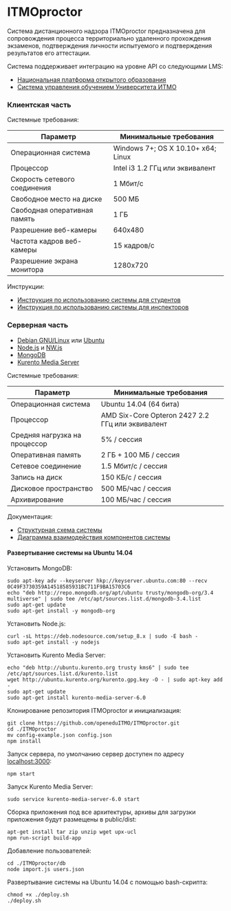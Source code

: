 # ITMOproctor

Система дистанционного надзора ITMOproctor предназначена для сопровождения процесса территориально удаленного прохождения экзаменов, подтверждения личности испытуемого и подтверждения результатов его аттестации.

Система поддерживает интеграцию на уровне API со следующими LMS:

* [Национальная платформа открытого образования](https://openedu.ru)
* [Система управления обучением Университета ИТМО](https://de.ifmo.ru)

### Клиентская часть

Системные требования:

| Параметр                     | Минимальные требования             |
|------------------------------|------------------------------------|
| Операционная система         | Windows 7+; OS X 10.10+ x64; Linux |
| Процессор                    | Intel i3 1.2 ГГц или эквивалент    |
| Скорость сетевого соединения | 1 Мбит/c                           |
| Свободное место на диске     | 500 МБ                             |
| Свободная оперативная память | 1 ГБ                               |
| Разрешение веб-камеры        | 640x480                            |
| Частота кадров веб-камеры    | 15 кадров/с                        |
| Разрешение экрана монитора   | 1280x720                           |

Инструкции:

* [Инструкция по использованию системы для студентов](https://docs.google.com/document/d/15fsEL3sHCGuJ9_rSuFprQXP--WXb9Ct-PzayBXvxWp0/edit?usp=sharing)
* [Инструкция по использованию системы для инспекторов](https://docs.google.com/document/d/1EbW52RQLdgwkRwJa_HgzP-nqU_860bPQuMZZ-ns1Hmc/edit?usp=sharing)

### Серверная часть

* [Debian GNU/Linux](https://www.debian.org) или [Ubuntu](https://ubuntu.com)
* [Node.js](https://nodejs.org) и [NW.js](https://nwjs.io)
* [MongoDB](https://www.mongodb.com)
* [Kurento Media Server](https://www.kurento.org)

Системные требования:

| Параметр                      | Минимальные требования                           |
|-------------------------------|--------------------------------------------------|
| Операционная система          | Ubuntu 14.04 (64 бита)                           |
| Процессор                     | AMD Six-Core Opteron 2427 2.2 ГГц или эквивалент |
| Средняя нагрузка на процессор | 5% / сессия                                      |
| Оперативная память            | 2 ГБ + 100 МБ / сессия                           |
| Сетевое соединение            | 1.5 Мбит/c / сессия                              |
| Запись на диск                | 150 КБ/c / сессия                                |
| Дисковое пространство         | 500 МБ/час / сессия                              |
| Архивирование                 | 100 МБ/час / сессия                              |

Документация:

* [Структурная схема системы](https://drive.google.com/file/d/0B7YdZbqVWxzeSlFWZUl4S1RiaVE/view?usp=sharing)
* [Диаграмма взаимодействия компонентов системы](https://drive.google.com/file/d/0B7YdZbqVWxzeRVVBanVFWlVNQ2M/view?usp=sharing)

#### Развертывание системы на Ubuntu 14.04

Установить MongoDB:
```
sudo apt-key adv --keyserver hkp://keyserver.ubuntu.com:80 --recv 0C49F3730359A14518585931BC711F9BA15703C6
echo "deb http://repo.mongodb.org/apt/ubuntu trusty/mongodb-org/3.4 multiverse" | sudo tee /etc/apt/sources.list.d/mongodb-3.4.list
sudo apt-get update
sudo apt-get install -y mongodb-org
```

Установить Node.js:
```
curl -sL https://deb.nodesource.com/setup_8.x | sudo -E bash -
sudo apt-get install -y nodejs
```

Установить Kurento Media Server:
```
echo "deb http://ubuntu.kurento.org trusty kms6" | sudo tee /etc/apt/sources.list.d/kurento.list
wget http://ubuntu.kurento.org/kurento.gpg.key -O - | sudo apt-key add -
sudo apt-get update
sudo apt-get install kurento-media-server-6.0
```

Клонирование репозитория ITMOproctor и инициализация:
```
git clone https://github.com/openeduITMO/ITMOproctor.git
cd ./ITMOproctor
mv config-example.json config.json
npm install
```

Запуск сервера, по умолчанию сервер доступен по адресу [localhost:3000](http://localhost:3000):
```
npm start
```

Запуск Kurento Media Server:
```
sudo service kurento-media-server-6.0 start
```

Сборка приложения под все архитектуры, архивы для загрузки приложения будут размещены в public/dist:
```
apt-get install tar zip unzip wget upx-ucl
npm run-script build-app
```

Добавление пользователей:
```
cd ./ITMOproctor/db
node import.js users.json
```

Развертывание системы на Ubuntu 14.04 с помощью bash-скрипта:
```
chmod +x ./deploy.sh
./deploy.sh
```
